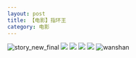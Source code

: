 ```yaml
---
layout: post
title: 【电影】指环王
category: 电影
---
```

![story_new_final](http://r8s97vm6g.hd-bkt.clouddn.com/img/story_new_final_0322.png)
![](http://r8s97vm6g.hd-bkt.clouddn.com/img/rings-220405-1.png)
![](http://r8s97vm6g.hd-bkt.clouddn.com/img/rings-220405-2.png)
![](http://r8s97vm6g.hd-bkt.clouddn.com/img/rings-220405-3.png)
![](http://r8s97vm6g.hd-bkt.clouddn.com/img/rings-220405-4.png)
![wanshan](http://r8s97vm6g.hd-bkt.clouddn.com/img/wanshan.png)